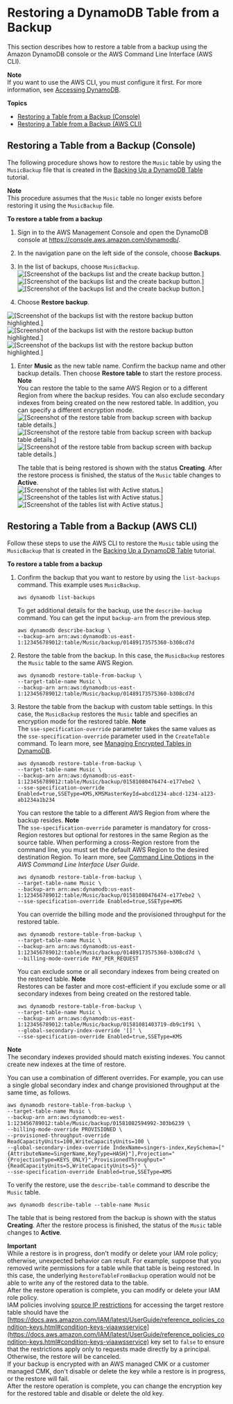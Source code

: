 # Restoring a DynamoDB Table from a Backup<a name="Restore.Tutorial"></a>

This section describes how to restore a table from a backup using the Amazon DynamoDB console or the AWS Command Line Interface \(AWS CLI\)\. 

**Note**  
If you want to use the AWS CLI, you must configure it first\. For more information, see [Accessing DynamoDB](AccessingDynamoDB.md)\.

**Topics**
+ [Restoring a Table from a Backup \(Console\)](#restoretable_console)
+ [Restoring a Table from a Backup \(AWS CLI\)](#restoretable_cli)

## Restoring a Table from a Backup \(Console\)<a name="restoretable_console"></a>

The following procedure shows how to restore the `Music` table by using the `MusicBackup` file that is created in the [Backing Up a DynamoDB Table](Backup.Tutorial.md) tutorial\. 

**Note**  
This procedure assumes that the `Music` table no longer exists before restoring it using the `MusicBackup` file\.

**To restore a table from a backup**

1. Sign in to the AWS Management Console and open the DynamoDB console at [https://console\.aws\.amazon\.com/dynamodb/](https://console.aws.amazon.com/dynamodb/)\.

1. In the navigation pane on the left side of the console, choose **Backups**\.

1. In the list of backups, choose `MusicBackup`\.  
![\[Screenshot of the backups list and the create backup button.\]](http://docs.aws.amazon.com/amazondynamodb/latest/developerguide/images/select_musicbackup.png)![\[Screenshot of the backups list and the create backup button.\]](http://docs.aws.amazon.com/amazondynamodb/latest/developerguide/)![\[Screenshot of the backups list and the create backup button.\]](http://docs.aws.amazon.com/amazondynamodb/latest/developerguide/)

1. Choose **Restore backup**\.

      
![\[Screenshot of the backups list with the restore backup button highlighted.\]](http://docs.aws.amazon.com/amazondynamodb/latest/developerguide/images/choose_restore.png)![\[Screenshot of the backups list with the restore backup button highlighted.\]](http://docs.aws.amazon.com/amazondynamodb/latest/developerguide/)![\[Screenshot of the backups list with the restore backup button highlighted.\]](http://docs.aws.amazon.com/amazondynamodb/latest/developerguide/)

1. Enter **Music** as the new table name\. Confirm the backup name and other backup details\. Then choose **Restore table** to start the restore process\.
**Note**  
You can restore the table to the same AWS Region or to a different Region from where the backup resides\. You can also exclude secondary indexes from being created on the new restored table\. In addition, you can specify a different encryption mode\.  
![\[Screenshot of the restore table from backup screen with backup table details.\]](http://docs.aws.amazon.com/amazondynamodb/latest/developerguide/images/restore_table.png)![\[Screenshot of the restore table from backup screen with backup table details.\]](http://docs.aws.amazon.com/amazondynamodb/latest/developerguide/)![\[Screenshot of the restore table from backup screen with backup table details.\]](http://docs.aws.amazon.com/amazondynamodb/latest/developerguide/)

   The table that is being restored is shown with the status **Creating**\. After the restore process is finished, the status of the `Music` table changes to **Active**\.  
![\[Screenshot of the tables list with Active status.\]](http://docs.aws.amazon.com/amazondynamodb/latest/developerguide/images/restore_complete.png)![\[Screenshot of the tables list with Active status.\]](http://docs.aws.amazon.com/amazondynamodb/latest/developerguide/)![\[Screenshot of the tables list with Active status.\]](http://docs.aws.amazon.com/amazondynamodb/latest/developerguide/)

## Restoring a Table from a Backup \(AWS CLI\)<a name="restoretable_cli"></a>

Follow these steps to use the AWS CLI to restore the `Music` table using the `MusicBackup` that is created in the [Backing Up a DynamoDB Table](Backup.Tutorial.md) tutorial\.

**To restore a table from a backup**

1. Confirm the backup that you want to restore by using the `list-backups` command\. This example uses `MusicBackup`\.

   ```
   aws dynamodb list-backups
   ```

   To get additional details for the backup, use the `describe-backup` command\. You can get the input `backup-arn` from the previous step\.

   ```
   aws dynamodb describe-backup \
   --backup-arn arn:aws:dynamodb:us-east-1:123456789012:table/Music/backup/01489173575360-b308cd7d
   ```

1. Restore the table from the backup\. In this case, the `MusicBackup` restores the `Music` table to the same AWS Region\.

   ```
   aws dynamodb restore-table-from-backup \
   --target-table-name Music \
   --backup-arn arn:aws:dynamodb:us-east-1:123456789012:table/Music/backup/01489173575360-b308cd7d
   ```

1. Restore the table from the backup with custom table settings\. In this case, the `MusicBackup` restores the `Music` table and specifies an encryption mode for the restored table\.
**Note**  
The `sse-specification-override` parameter takes the same values as the `sse-specification-override` parameter used in the `CreateTable` command\. To learn more, see [Managing Encrypted Tables in DynamoDB](encryption.tutorial.md)\.

   ```
   aws dynamodb restore-table-from-backup \
   --target-table-name Music \
   --backup-arn arn:aws:dynamodb:us-east-1:123456789012:table/Music/backup/01581080476474-e177ebe2 \
   --sse-specification-override Enabled=true,SSEType=KMS,KMSMasterKeyId=abcd1234-abcd-1234-a123-ab1234a1b234
   ```

   You can restore the table to a different AWS Region from where the backup resides\.
**Note**  
The `sse-specification-override` parameter is mandatory for cross\-Region restores but optional for restores in the same Region as the source table\.
When performing a cross\-Region restore from the command line, you must set the default AWS Region to the desired destination Region\. To learn more, see [Command Line Options](https://docs.aws.amazon.com/cli/latest/userguide/cli-configure-options.html) in the *AWS Command Line Interface User Guide*\.

   ```
   aws dynamodb restore-table-from-backup \
   --target-table-name Music \
   --backup-arn arn:aws:dynamodb:us-east-1:123456789012:table/Music/backup/01581080476474-e177ebe2 \
   --sse-specification-override Enabled=true,SSEType=KMS
   ```

   You can override the billing mode and the provisioned throughput for the restored table\.

   ```
   aws dynamodb restore-table-from-backup \
   --target-table-name Music \
   --backup-arn arn:aws:dynamodb:us-east-1:123456789012:table/Music/backup/01489173575360-b308cd7d \
   --billing-mode-override PAY_PER_REQUEST
   ```

   You can exclude some or all secondary indexes from being created on the restored table\.
**Note**  
Restores can be faster and more cost\-efficient if you exclude some or all secondary indexes from being created on the restored table\.

   ```
   aws dynamodb restore-table-from-backup \
   --target-table-name Music \
   --backup-arn arn:aws:dynamodb:us-east-1:123456789012:table/Music/backup/01581081403719-db9c1f91 \
   --global-secondary-index-override '[]' \
   --sse-specification-override Enabled=true,SSEType=KMS
   ```
**Note**  
The secondary indexes provided should match existing indexes\. You cannot create new indexes at the time of restore\.

   You can use a combination of different overrides\. For example, you can use a single global secondary index and change provisioned throughput at the same time, as follows\.

   ```
   aws dynamodb restore-table-from-backup \
   --target-table-name Music \
   --backup-arn arn:aws:dynamodb:eu-west-1:123456789012:table/Music/backup/01581082594992-303b6239 \
   --billing-mode-override PROVISIONED \
   --provisioned-throughput-override ReadCapacityUnits=100,WriteCapacityUnits=100 \
   --global-secondary-index-override IndexName=singers-index,KeySchema=["{AttributeName=SingerName,KeyType=HASH}"],Projection="{ProjectionType=KEYS_ONLY}",ProvisionedThroughput="{ReadCapacityUnits=5,WriteCapacityUnits=5}" \
   --sse-specification-override Enabled=true,SSEType=KMS
   ```

 To verify the restore, use the `describe-table` command to describe the `Music` table\.

```
aws dynamodb describe-table --table-name Music 
```

The table that is being restored from the backup is shown with the status **Creating**\. After the restore process is finished, the status of the `Music` table changes to **Active**\.

**Important**  
While a restore is in progress, don't modify or delete your IAM role policy; otherwise, unexpected behavior can result\. For example, suppose that you removed write permissions for a table while that table is being restored\. In this case, the underlying `RestoreTableFromBackup` operation would not be able to write any of the restored data to the table\.  
After the restore operation is complete, you can modify or delete your IAM role policy\.  
IAM policies involving [source IP restrictions](https://docs.aws.amazon.com/IAM/latest/UserGuide/reference_policies_condition-keys.html#condition-keys-sourceip) for accessing the target restore table should have the [https://docs.aws.amazon.com/IAM/latest/UserGuide/reference_policies_condition-keys.html#condition-keys-viaawsservice](https://docs.aws.amazon.com/IAM/latest/UserGuide/reference_policies_condition-keys.html#condition-keys-viaawsservice) key set to `false` to ensure that the restrictions apply only to requests made directly by a principal\. Otherwise, the restore will be canceled\.  
If your backup is encrypted with an AWS managed CMK or a customer managed CMK, don't disable or delete the key while a restore is in progress, or the restore will fail\.  
After the restore operation is complete, you can change the encryption key for the restored table and disable or delete the old key\.